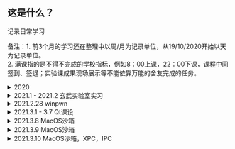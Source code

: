 ## 这是什么？

记录日常学习

备注：1. 前3个月的学习还在整理中以周/月为记录单位，从19/10/2020开始以天为记录单位。  
    2. 满课指的是不得不完成的学校指标，例如8：00上课，22：00下课，课程中间签到、签退；实验课成果现场展示等不能依靠万能的舍友完成的任务。

<details>
<summary>2020</summary>

<details>
<summary>2020.7-9 总结</summary>

+ [x] 梦的开始，由于在家无聊想草Windows内核，于是学习HEVD系列，加了tj大佬的好友，于是有了下面的故事：
+ [x] 7月份加入了神秘组织，开始学习并抄写SGI STL，视频看的是侯捷的C+教程以及STL教程，参考书籍依然是侯捷的STL源码剖析
+ [x] STL没写完，直接切入写Linux内核的作业中，参考书籍是《操作系统真相还原》
+ [x] 群友大部分都切到了内核，统一学习CSAPP，我也花了差不多一周把南大视频刷完了
+ [x] 花了差不多2周去做CSAPP Lab，写到差不多malloc lab继续写内核，没有写ucore
+ [x] 这时候差不多开始期末考试复习了，所以一个月skr lab基本没进度，大悲
+ [x] 开学之后课程有点多，到10月左右的国赛时写了个linux debugger，国赛水了个国二，ylb垃圾，，哦其实还有个写ELF parser的作业，因为要打国赛而且又写过PE Parser，所以这个作业就咕咕咕了。
+ [x] 好了，这三个月其实也不止做了这么多事，其中还有恰不少烂钱买mbp，接私活，捡垃圾折腾物联网日学校什么的事情，到下面的日报也基本衔接得上了   

</details>

<details>
<summary>2020.10.19 满课</summary>
</details>

<details>
<summary>2020.10.20 满课&日跑步软件</summary>

+ [x] 花了30min做了一个自动跑步地app应付检查，以增加以后的学习时间
</details>

<details>
<summary>2020.10.21 满课&win32k.sys&漏洞wp</summary>

+ [x] 分析了win32k.sys在内核中加载的规律，学习了windbg一些调试技巧，例如：dd以及!dd的使用场景


+ [ ] MS16-098 (整数溢出)

  正在产出MS16-098的wp，帮助国内相关研究人员更好地理解此漏洞产生原理和利用方式

  + [生肉](https://sensepost.com/blog/2017/exploiting-ms16-098-rgnobj-integer-overflow-on-windows-8.1-x64-bit-by-abusing-gdi-objects/)

   

</details>

<details>
<summary>2020.10.22 满课&MS16-089wp</summary>

+ [ ] MS16-098 analysis
  

</details>

<details>
<summary>2020.10.23 实验课&MS16-089wp&GoogleCTF</summary>

+ [x] MS16-098 analysis [链接](https://github.com/M-ouse/Mysterious-Learning/tree/master/CVE%E5%88%86%E6%9E%90/MS16-098)
+ [x] 写了个实验课的project，虽然挺水的也算是coding了吧
+ [ ] Google CTF 2020 MathSH
  

</details>

<details>
<summary>2020.10.24 Windows Internal&GoogleCTF</summary>

+ [x] Windows Internal `Chapter5 : Memory Management Introduction to the memory manager->Virtual address space layouts`
+ [ ] 补觉
+ [ ] Google CTF 2020 MathSH
  

</details>

<details>
<summary>2020.10.25 Windows Internal&GoogleCTF</summary>

+ [x] Windows Internal `Chapter5 : Stacks Chapter4 : Threads`
+ [ ] 健身
+ [ ] Google CTF 2020 MathSH
  

</details>

<details>
<summary>2020.10.26 准备面试 & review 泛型、kernel</summary>

+ [x] 听说玄武收windows方向的寒假实习生，准备了下简历，并review了下以前写过的项目
    + [x] C++ STL：C++ 泛型编程、traits的使用
    + [x] Linux Kernel：review了下自己做了什么，从加电到保护模式

</details>

<details>
<summary>2020.10.27 准备面试 & review C++ OOP、Windows内核、Linux调试器、调过的漏洞</summary>

+ [x] 花了半天扫了一遍C++的一些经典OOP问题以及不同版本C++的特性，例如：智能指针、lambda表达式
+ [x] 过了一遍老外的内核面试题目，虽然没什么用也算补了一点之前没有注意的知识点：Trap Frame
+ [x] 复习了内核里进程通信的一些手段：信号、管道、共享内存；同步手段：信号量、锁等；用户态陷入内核；内核对象；内核中比较重要的结构
+ [x] review了下调过的MS16-098的背景、利用
+ [x] 总结了STL里因为浅拷贝引起的Crash
  

</details>

<details>
<summary>2020.10.28 玄武实验室一面</summary>

+ [x] 早上总结了下目前以来遇到的漏洞模式，虽然最终都会归到最基本的UAF、Double Free等等，明白程序的原本功能和利用路径还是比较重要的
+ [x] 复习了Windows Internal的笔记
+ [x] 下午一面，面试的过程比较友好，尽可能地把自己的思路和会的知识说了出去，约二面
+ [x] 晚上把面试问到不会的问题搜了一遍
  

</details>

<details>
<summary>2020.10.29 玄武实验室二面</summary>

+ [ ] 和大佬聊天了解到了还有因为变量未初始化引起的漏洞，学习中
+ [x] 下午体测、人快没了
+ [x] 体测后才注意到第二次的面试官发了短信，于是放弃晚饭立刻面试，可能是刚体测完脑子不好使或者是太紧张，思路有些堵住，晚上在床上突然想出思路 。约三面
+ [x] 晚上依旧把面试不会的问题记录并学习
  

</details>

<details>
<summary>2020.10.30 摸鱼</summary>



</details>

<details>
<summary>2020.10.31 Windows SSDT Hook&驱动进程隐藏</summary>

+ [x] 写了个驱动实现进程隐藏，基本是unlink，但是在回收进程的时候炸了，直接蓝屏
+ [ ] Windows 10 SSDT Hook 
  

</details>

<details>
<summary>2020.11.01 Windows 进程守护 & 内核实验</summary>

+ [x] [内核实验](https://www.ired.team/)
  + [x] Manipulating ActiveProcessLinks to Hide Processes in Userland
  + [x] Dll injection  
+ [x] [通过过滤请求的方法守护进程](https://bbs.pediy.com/thread-168023.htm)
  

</details>

<details>
<summary>2020.11.02 Windows RDP协议漏洞</summary>

+ [ ] https://bbs.pediy.com/thread-256766.htm 
  

</details>

<details>
<summary>2020.11.03 Windows RDP协议漏洞</summary>

+ [x] https://bbs.pediy.com/thread-256766.htm 
  

</details>

<details>
<summary>2020.11.04 满课</summary>

</details>

<details>
<summary>2020.11.05 HR面 && 复习文化课</summary>

</details>

<details>
<summary>2020.11.06 Windows Internal Process</summary>

+ [x] 笔记Creating Process -> Flow of Create Process
  

</details>

<details>
<summary>2020.11.07 面试新队员</summary>

+ [x] 摸鱼
  

</details>

<details>
<summary>2020.11.08 CodeQL</summary>

+ [x] 学习CodeQL的使用
  + [x] [基本语法及应用](https://bestwing.me/codeql.html)
  + [x] 在mac下搭建需要注意的点：下载好binary之后放置到合适目录，并在/bin/path下设置好变量，推荐使用vscode workspace。创建编译型语言的数据库的时候需要指定command，我使用的是make，因此也需要makeile基础 
  

</details>

<details>
<summary>2020.11.09 - 2020.11.15 复习文化课</summary>

+ [x] 复习文化课
  

</details>

<details>
<summary>2020.11.16 CVE-2014-1767 双重释放漏洞POC分析</summary>

+ [ ] CVE-2014-1767分析：漏洞由于afd.sys的两个函数在处理socket数据包的过程中，异常处理机制中一个结构体指针在free之后没有被置零，两次异常处理调用到的为同一个函数，对这个指针做出了free操作造成double free。该double free可以转为UAF实现任意写打入shellcode，窃取token实现提权。
  

</details>

<details>
<summary>2020.11.17 CVE-2014-1767 双重释放漏洞exp分析 && 内核SEH机制</summary>

+ [ ] 双重释放漏洞exp分析
  + [x] 参考书籍：《漏洞战争》
  + [x] 学习了内核中SEH的机制。
  

</details>

<details>
<summary>2020.11.18 WCTF2020 day0 && 360游览</summary>

+ [x] wctf2020前一天，做了一下以前的题目，利用windows defender实现侧信道攻击：通过web服务器向windows靶机写入病毒特征码，中间利用flag文件字符构造，从而逐字节爆破出flag。
+ [x] 去比赛现场看了一眼，顺便游览了下vulcan和alpah实验室，出人意料的简朴。和sakura教练以及thunder大哥恰了顿晚饭。
  

</details>

<details>
<summary>2020.11.19 WCTF2020 day1</summary>

+ [x] 爆0的一天，一整天都在手撕rust逆向minesweeper，累死。和学长一起逆的，学长很强，逆向出了”秘籍“按键可以让题目打log，但题目远程被限制了info调试信息权限，打不开debug；我想应该需要日rdp的一些服务。
  

</details>

<details>
<summary>2020.11.20 WCTF2020 day2</summary>

+ [x] 队伍做出来了3道题，一个1血和一个3血，很强，最后新锐赛rank4。接着说minesweeper那道题，这个题被我们非预期拿到了1血：通过连续按动shift按键唤出本地&远程的粘滞键设置然后调用shell，直接拿到flag抢到全场一血。（学长就比我快5s尝试这个方法，呜呜，不然就可以抢到这个一血了）。除了扫雷其他题是真的看不懂，化身茶歇终结者。比赛结束前2min30s我们队伍又出了一道题，血压飙升，紧张刺激。
  

</details>

<details>
<summary>2020.11.21 WCTF2020 day3</summary>

+ [x] 学习了扫雷那道题的官方做法：测信道攻击，因为通过秘籍进入debug模式之后，cursor在block上移动的时候会detect周围雷的数量，利用反应时间不同来辨别出方块下面雷的情况。
  

</details>

<details>
<summary>2020.11.22 -  2020.12.6 考试周</summary>

+ [x] 考试周前夕+考试周
  

</details>

<details>
<summary>2020.12.7 总结逆向技巧</summary>

+ [x] （未公开）看了国外一篇博客关于逆向的30个tricks，感觉上和自己摸索出来的差不多，其中利用RS Hacker的方法定位GUI程序关键函数很棒。
+ [x] 淦实习任务 
  

</details>

<details>
<summary>2020.12.8 Windows Dll hacking</summary>

+ [x] (未公开)学习了一种日dll的方法，灵感来自打pwn时做流量转发的马，如果做一个dll proxy夹在程序和真正的dll中，就可以持久化执行我们想部署的命令，甚至可以rootkit
  - 参考资料：
    - [C#写的工具](https://github.com/Flangvik/SharpDllProxy)
    - [dll导出函数的一些问题](https://stackoverflow.com/questions/2804893/c-dll-export-decorated-mangled-names) tips：如果要用C++开发又要“很干净”地导出你的函数，用C的形式导出吧，extern "C"搓个宏
    - [讲理论的blog 1](https://kevinalmansa.github.io/application%20security/DLL-Proxying/)
    - [讲理论的blog 2](https://itm4n.github.io/dll-proxying/)
+ [x] 淦实习任务
  

</details>

<details>
<summary>2020.12.9 满课</summary>

</details>

<details>
<summary>2020.12.10 培训 & x86 win7 defender逆向</summary>

+ [x]接了一期钱少的很的培训，，麻了
+ [x]defender不好日，从最原始的开始入手，翻到了[微软的文档](https://docs.microsoft.com/en-us/windows/win32/lwef/windows-defender-functions),在学校上课真耽误学习，，，
  

</details>

<details>
<summary>2020.12.11 培训 & 满课</summary>

+ [x] 满课跑路
+ [x] 满课
  

</details>

<details>
<summary>2020.12.12 淦实习任务</summary>

+ [x] [调试一个大神把windows defender移植到linux上的项目](https://github.com/taviso/loadlibrary)
+ [x] 看了一些关于api hook的资料 
  

</details>

<details>
<summary>2020.12.13 Windows Defender ByPass & 阅读 Github上AlphaSecLab上关于windows安全的文章 & 淦实习任务</summary>

+ [x] 实习相关已整理到实习repo
+ [x] https://github.com/alphaSeclab/windows-security（未整理完）
  

</details>

<details>
<summary>2020.12.14 阅读《Windows黑客编程》</summary>

+ [x]《windows黑客编程》，看着挺基础的，给淦实习任务打打基础。
  + [x] 基础技术、注入技术、启动技术
  

</details>

<details>
<summary>2020.12.22 合集</summary>

淦，，，又断更了，，回忆下都做了什么

+ [x] 继续学习驱动的编写，之前学的太弟弟了，继续熟悉了下IRP以及文件过滤
+ [x] 抽空写了个CTFChallengeMonitor项目，检测自己的题目被激活的状态
+ [x] 漏洞没时间看。。。
+ [x] 想学一下C++高并发网络编程，看到个github项目`muduo`，考虑下吧
+ [x] 深入理解了Windows窗口程序的机制
+ [x] 学了点Go，搓出来一个爆破网络账号的脚本，不得不说网络编程比C++好写 
+ [x] 课太多了，到此为止吧
  
<<<<<<< HEAD
</details>


</details>

<details>
<summary>2021.1 - 2021.2 玄武实验室实习</summary>

+ [x] 独立在做一个项目，导师留的进度基本上算是完成了，从中发现的问题：
  + [x] 和导师沟通的方法有待提升，提高效率以及解决问题问题才是应该做的事情，自闭不可取
  + [x] 遇到棘手的问题想绕过或缺乏解决欲望，也是我一直想学pwn但进度不佳的原因
  + [x] 缺乏开发经验以及高级C++特性的了解，上手大型工程的速度较慢
  + [x] 逆向依然有很长的路要走
  + [x] 写文档的语言也需要学习，简单明了是目前仍然做不到的
  + [x] 永远不要用当前身的眼界限制自己的潜能，实习不仅是经验过程的积累，组员的评价可以更好地帮助自我认知
+ [x] 在职期间额外写了个1day的poc，分析思路和一段时间过后网上大佬的思路基本相同，并学习了利用技巧
  
</details>

<details>
<summary>2021.2.28 winpwn</summary>

+ [x] 搭建起windows pwn环境
+ [ ] [HITB GSEC]BABYSTACK
  + [x] 原理
    + [x] 攻击面 
    + [x] GS保护
    + [x] SEH底层实现（进入vcruntime） 
  + [ ] exp
  + [ ] wp 
+ [x] Windows内存安全缓解机制了解
  
</details>

<details>
<summary>2021.3.1 - 3.7 Qt课设</summary>

+ [x] 一直在做Qt cpp课设，基本没什么心学的点，解耦的操作都被老师每天一变的要求摧毁了，除了增加点微不足道的开发经验没什么可记录的
+ [x] 真担心学校的课耽误我学习（就这么多吧）
+ [x] 下一步该干什么，学Pwn？继续搞洞？办XCTF分站？卷CTF？（太菜了，只想打原神  
  
</details>


<details>
<summary>2021.3.8 MacOS沙箱</summary>

+ [x] 入门MacOS的app沙箱启动过程
+ [x] 学xpc协议的细节 

</details>

<details>
<summary>2021.3.9 MacOS沙箱</summary>

+ [x] 学习了沙箱tarce以及历史沙箱的启动逻辑
+ [x] 看到一道macos沙箱逃逸的ctf题，打算学会之后用在战队公开赛上 
+ [ ] Linux虚表攻击

</details>

<details>
<summary>2021.3.10 MacOS沙箱，XPC，IPC</summary>

+ [x] Mach的进程通信手段以及阅读对应示例源码
+ [x] macos沙箱逃逸题源码解读
+ [x] 逃逸题目相关的p0文章阅读（题目来源CVE）：
  + [ ] https://bugs.chromium.org/p/project-zero/issues/detail?id=959
  + [ ] https://bugs.chromium.org/p/project-zero/issues/detail?id=1417

</details>